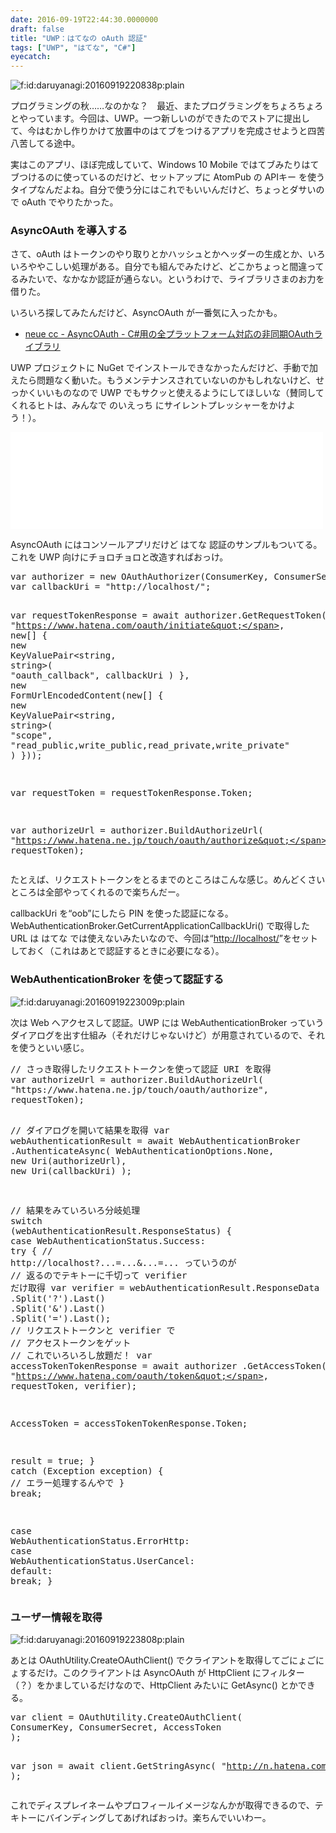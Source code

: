 ```yaml
---
date: 2016-09-19T22:44:30.0000000
draft: false
title: "UWP：はてなの oAuth 認証"
tags: ["UWP", "はてな", "C#"]
eyecatch: 
---
```

<p><span itemscope itemtype="http://schema.org/Photograph"><img src="20160919220838.png" alt="f:id:daruyanagi:20160919220838p:plain" title="f:id:daruyanagi:20160919220838p:plain" class="hatena-fotolife" itemprop="image"></span></p><p>プログラミングの秋……なのかな？　最近、またプログラミングをちょろちょろとやっています。今回は、UWP。一つ新しいのができたのでストアに提出して、今はむかし作りかけて放置中のはてブをつけるアプリを完成させようと四苦八苦してる途中。</p><p>実はこのアプリ、ほぼ完成していて、Windows 10 Mobile ではてブみたりはてブつけるのに使っているのだけど、セットアップに AtomPub の APIキー を使うタイプなんだよね。自分で使う分にはこれでもいいんだけど、ちょっとダサいので oAuth でやりたかった。</p>

<div class="section">
<h3>AsyncOAuth を導入する</h3>
<p>さて、oAuth はトークンのやり取りとかハッシュとかヘッダーの生成とか、いろいろややこしい処理がある。自分でも組んでみたけど、どこかちょっと間違ってるみたいで、なかなか認証が通らない。というわけで、ライブラリさまのお力を借りた。</p><p>いろいろ探してみたんだけど、AsyncOAuth が一番気に入ったかも。</p>

<ul>
<li><a href="http://neue.cc/2013/02/27_398.html">neue cc - AsyncOAuth - C#&#x7528;&#x306E;&#x5168;&#x30D7;&#x30E9;&#x30C3;&#x30C8;&#x30D5;&#x30A9;&#x30FC;&#x30E0;&#x5BFE;&#x5FDC;&#x306E;&#x975E;&#x540C;&#x671F;OAuth&#x30E9;&#x30A4;&#x30D6;&#x30E9;&#x30EA;</a></li>
</ul><p>UWP プロジェクトに NuGet でインストールできなかったんだけど、手動で加えたら問題なく動いた。もうメンテナンスされていないのかもしれないけど、せっかくいいものなので UWP でもサクッと使えるようにしてほしいな（賛同してくれるヒトは、みんなで のいえっち にサイレントプレッシャーをかけよう！）。</p><p><iframe src="//hatenablog-parts.com/embed?url=https%3A%2F%2Fgithub.com%2Fneuecc%2FAsyncOAuth%2Fissues%2F23" title="Cannot add nuget to UWP project · Issue #23 · neuecc/AsyncOAuth" class="embed-card embed-webcard" scrolling="no" frameborder="0" style="display: block; width: 100%; height: 155px; max-width: 500px; margin: 10px 0px;"></iframe></p><p>AsyncOAuth にはコンソールアプリだけど はてな 認証のサンプルもついてる。これを UWP 向けにチョロチョロと改造すればおっけ。</p>
<pre class="code lang-cs" data-lang="cs" data-unlink>var authorizer = <span class="synStatement">new</span> OAuthAuthorizer(ConsumerKey, ConsumerSecret);
var callbackUri = <span class="synConstant">&quot;http://localhost/&quot;</span>;

var requestTokenResponse = await authorizer.GetRequestToken(
<span class="synConstant">&quot;https://www.hatena.com/oauth/initiate&quot;</span>,
<span class="synStatement">new</span>[]
{
<span class="synStatement">new</span> KeyValuePair&lt;<span class="synType">string</span>, <span class="synType">string</span>&gt;(
<span class="synConstant">&quot;oauth_callback&quot;</span>,
callbackUri
)
},
<span class="synStatement">new</span> FormUrlEncodedContent(<span class="synStatement">new</span>[] {
<span class="synStatement">new</span> KeyValuePair&lt;<span class="synType">string</span>, <span class="synType">string</span>&gt;(
<span class="synConstant">&quot;scope&quot;</span>,
<span class="synConstant">&quot;read_public,write_public,read_private,write_private&quot;</span>
)
}));

var requestToken = requestTokenResponse.Token;

var authorizeUrl = authorizer.BuildAuthorizeUrl(
<span class="synConstant">&quot;https://www.hatena.ne.jp/touch/oauth/authorize&quot;</span>,
requestToken);
</pre><p>たとえば、リクエストトークンをとるまでのところはこんな感じ。めんどくさいところは全部やってくれるので楽ちんだー。</p><p>callbackUri を“oob”にしたら PIN を使った認証になる。WebAuthenticationBroker.GetCurrentApplicationCallbackUri() で取得した URL は はてな では使えないみたいなので、今回は“<a href="http://localhost/">http://localhost/</a>”をセットしておく（これはあとで認証するときに必要になる）。</p>

</div>
<div class="section">
<h3>WebAuthenticationBroker を使って認証する</h3>
<p><span itemscope itemtype="http://schema.org/Photograph"><img src="20160919223009.png" alt="f:id:daruyanagi:20160919223009p:plain" title="f:id:daruyanagi:20160919223009p:plain" class="hatena-fotolife" itemprop="image"></span></p><p>次は Web へアクセスして認証。UWP には WebAuthenticationBroker っていうダイアログを出す仕組み（それだけじゃないけど）が用意されているので、それを使うといい感じ。</p>
<pre class="code lang-cs" data-lang="cs" data-unlink><span class="synComment">// さっき取得したリクエストトークンを使って認証 URI を取得</span>
var authorizeUrl = authorizer.BuildAuthorizeUrl(
<span class="synConstant">&quot;https://www.hatena.ne.jp/touch/oauth/authorize&quot;</span>,
requestToken);

<span class="synComment">// ダイアログを開いて結果を取得</span>
var webAuthenticationResult = await WebAuthenticationBroker
.AuthenticateAsync(
WebAuthenticationOptions.None,
<span class="synStatement">new</span> Uri(authorizeUrl), <span class="synStatement">new</span> Uri(callbackUri)
);

<span class="synComment">// 結果をみていろいろ分岐処理</span>
<span class="synStatement">switch</span> (webAuthenticationResult.ResponseStatus)
{
<span class="synStatement">case</span> WebAuthenticationStatus.Success:
<span class="synStatement">try</span>
{
<span class="synComment">// http://localhost?...=...&amp;...=... っていうのが</span>
<span class="synComment">// 返るのでテキトーに千切って verifier だけ取得</span>
var verifier = webAuthenticationResult.ResponseData
.Split(<span class="synConstant">'?'</span>).Last()
.Split(<span class="synConstant">'&amp;'</span>).Last()
.Split(<span class="synConstant">'='</span>).Last();
<span class="synComment">// リクエストトークンと verifier で</span>
<span class="synComment">// アクセストークンをゲット</span>
<span class="synComment">// これでいろいろし放題だ！</span>
var accessTokenTokenResponse = await authorizer
.GetAccessToken(
<span class="synConstant">&quot;https://www.hatena.com/oauth/token&quot;</span>,
requestToken, verifier);

AccessToken = accessTokenTokenResponse.Token;

result = <span class="synConstant">true</span>;
}
<span class="synStatement">catch</span> (Exception exception)
{
<span class="synComment">// エラー処理するんやで</span>
}
<span class="synStatement">break</span>;

<span class="synStatement">case</span> WebAuthenticationStatus.ErrorHttp:
<span class="synStatement">case</span> WebAuthenticationStatus.UserCancel:
<span class="synStatement">default</span>:
<span class="synStatement">break</span>;
}
</pre>
</div>
<div class="section">
<h3>ユーザー情報を取得</h3>
<p><span itemscope itemtype="http://schema.org/Photograph"><img src="20160919223808.png" alt="f:id:daruyanagi:20160919223808p:plain" title="f:id:daruyanagi:20160919223808p:plain" class="hatena-fotolife" itemprop="image"></span></p><p>あとは OAuthUtility.CreateOAuthClient() でクライアントを取得してごにょごにょするだけ。このクライアントは AsyncOAuth が HttpClient にフィルター（？）をかましているだけなので、HttpClient みたいに GetAsync() とかできる。</p>
<pre class="code lang-cs" data-lang="cs" data-unlink>var client = OAuthUtility.CreateOAuthClient(
ConsumerKey, ConsumerSecret, AccessToken
);

var json = await client.GetStringAsync(
<span class="synConstant">&quot;http://n.hatena.com/applications/my.json&quot;</span>
);
</pre><p>これでディスプレイネームやプロフィールイメージなんかが取得できるので、テキトーにバインディングしてあげればおっけ。楽ちんでいいわー。</p>

</div>